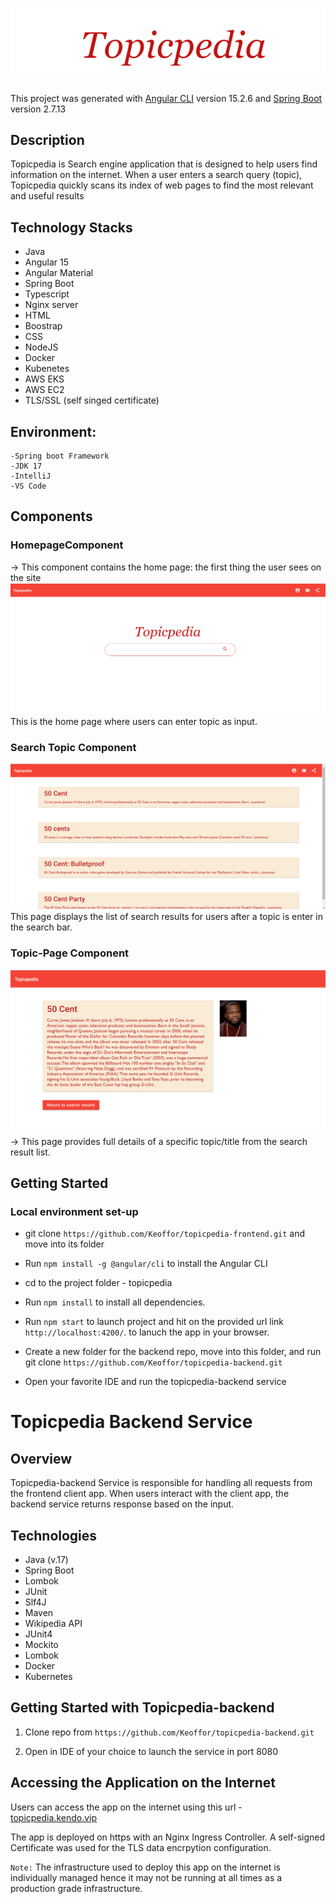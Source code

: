 # ![logo image](readme-pics/topicpedia-logo.png)
This project was generated with [Angular CLI](https://github.com/angular/angular-cli) version 15.2.6 and [Spring Boot](https://start.spring.io) version 2.7.13

## Description
Topicpedia is Search engine application that is designed to help users find information on the internet.
When a user enters a search query (topic), Topicpedia quickly scans its index of web pages to find the most relevant and useful results

## Technology Stacks

- Java
- Angular 15
- Angular Material
- Spring Boot
- Typescript
- Nginx server
- HTML
- Boostrap
- CSS
- NodeJS
- Docker
- Kubenetes
- AWS EKS
- AWS EC2
- TLS/SSL (self singed certificate)
## Environment:
    -Spring boot Framework
    -JDK 17
    -IntelliJ
    -VS Code

## Components
### HomepageComponent
-> This component contains the home page: the first thing the user sees on the site
![homepage](readme-pics/frontpage.png)
This is the home page where users can enter topic as input.

### Search Topic Component
![Search-topic](readme-pics/search-result.png)
This page displays the list of search results for users after a topic is enter in the search bar.

### Topic-Page Component

![Topic-page](readme-pics/search-page.png)
-> This page provides full details of a specific topic/title from the search result list.


## Getting Started
### Local environment set-up
- git clone `https://github.com/Keoffor/topicpedia-frontend.git` and move into its folder
- Run `npm install -g @angular/cli` to install the Angular CLI
- cd to the project folder - topicpedia
- Run `npm install` to install all dependencies.
- Run `npm start` to launch project and hit on the provided url link `http://localhost:4200/`. to lanuch the app in your browser.
- Create a new folder for the backend repo, move into this folder, and run git clone `https://github.com/Keoffor/topicpedia-backend.git`


- Open your favorite IDE and run the topicpedia-backend service

# Topicpedia Backend Service

## Overview

Topicpedia-backend Service is responsible for handling all requests from the frontend client app. When users interact with the client app, the backend service returns response based on the input.

## Technologies

- Java (v.17)
- Spring Boot
- Lombok
- JUnit
- Slf4J
- Maven
- Wikipedia API
- JUnit4
- Mockito
- Lombok
- Docker
- Kubernetes

## Getting Started with Topicpedia-backend

1. Clone repo from `https://github.com/Keoffor/topicpedia-backend.git`

2. Open in IDE of your choice to launch the service in port 8080



## Accessing the Application on the Internet
Users can access the app on the internet using this url - [topicpedia.kendo.vip](https://topicpedia.kendoc.vip)

The app is deployed on https with an Nginx Ingress Controller. A self-signed Certificate was used for the TLS data encrpytion configuration.

`Note:` The infrastructure used to deploy this app on the internet is individually managed hence it may not be running at all times as a production grade infrastructure. 

